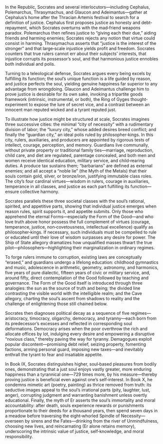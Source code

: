 In the Republic, Socrates and several interlocutors—including Cephalus, Polemarchus, Thrasymachus, and Glaucon and Adeimantus—gather at Cephalus’s home after the Thracian Artemis festival to search for a definition of justice. Cephalus first proposes justice as honesty and debt‐repayment, which Socrates overturns with the mad‐friend weapons paradox. Polemarchus then refines justice to “giving each their due,” aiding friends and harming enemies; Socrates rejects any notion that virtue could consist in harming. Thrasymachus asserts that “justice is the interest of the stronger” and that large‐scale injustice yields profit and freedom. Socrates counters that true rulers cannot err about their subjects’ interests, that injustice corrupts its possessor’s soul, and that harmonious justice ennobles both individual and polis.

Turning to a teleological defense, Socrates argues every being excels by fulfilling its function; the soul’s unique function is a life guided by reason, and justice perfects the soul, yielding genuine happiness far superior to any advantage from wrongdoing. Glaucon and Adeimantus challenge him to prove justice is desirable for its own sake, invoking a tripartite goods framework (intrinsic, instrumental, or both), the Ring of Gyges thought‐experiment to expose the lure of secret vice, and a contrast between an innocent man reputed wicked and a tyrant reputed just.

To illustrate how justice might be structured at scale, Socrates imagines three successive cities: the minimal “city of necessity” with a rudimentary division of labor; the “luxury city,” whose added desires breed conflict; and finally the “guardian city,” an ideal polis ruled by philosopher‐kings. In this city, rulers, auxiliaries, and producers are appointed by rigorous tests of intellect, courage, perception, and memory. Guardians live communally, without private property or traditional family ties—marriage, reproduction, child care, and diet are regulated, parentage concealed, and both men and women receive identical education, military service, and child‐rearing duties. A produce tax sustains them; “barbarians” are defined as external enemies; and all accept a “noble lie” (the Myth of the Metals) that their souls contain gold, silver, or bronze/iron, justifying immutable class roles. The city’s four cardinal virtues—wisdom in rulers, courage in auxiliaries, temperance in all classes, and justice as each part fulfilling its function—ensure collective harmony.

Socrates parallels these three societal classes with the soul’s rational, spirited, and appetitive parts, showing that individual justice emerges when reason rules, spirit supports it, and appetite submits. Only those who apprehend the eternal Forms—especially the Form of the Good—and who love truth above honor possess the full complement of virtues (courage, temperance, justice, non‐covetousness, intellectual excellence) qualify as philosopher‐kings. If necessary, such individuals must be compelled to rule or educated until their love of wisdom surpasses any desire for power. The Ship of State allegory dramatizes how unqualified masses thwart the true pilot—philosophers—highlighting their marginalization in ordinary regimes.

To forge rulers immune to corruption, existing laws are conceptually “erased,” and guardians undergo a lifelong education: childhood gymnastics and music, adolescence in arithmetic, geometry, astronomy, and harmonics, five years of pure dialectic, fifteen years of civic or military service, and, around fifty, direct contemplation of the Good followed by teaching and governance. The Form of the Good itself is introduced through three analogies: the sun as the source of truth and being; the divided line contrasting the visible world with the intelligible realm; and the Cave allegory, charting the soul’s ascent from shadows to reality and the challenge of enlightening those still chained below.

Socrates then diagnoses political decay as a sequence of five regimes—aristocracy, timocracy, oligarchy, democracy, and tyranny—each born from its predecessor’s excesses and reflected in corresponding soul deformations. Democracy arises when the poor overthrow the rich and allocate offices by lot, indulging every desire and empowering a disruptive “noxious class,” thereby paving the way for tyranny. Demagogues exploit popular discontent—promising debt relief, seizing property, fomenting factions, arming personal guard, imposing new taxes—and inevitably enthrall the tyrant to fear and insatiable appetite.

In Book IX, Socrates distinguishes higher, soul‐based pleasures from bodily ones, demonstrating that a just soul enjoys vastly greater, more enduring happiness than a tyrannical one—729 times more, by his measure—thereby proving justice is beneficial even against one’s self‐interest. In Book X, he condemns mimetic art (poetry, painting) as thrice removed from truth: its seductive images appeal to the soul’s irrational parts (pity, laughter, lust, anger), corrupting judgment and warranting banishment unless overtly educational. Finally, the myth of Er asserts the soul’s immortality and moral accountability: after death, souls experience rewards or punishments proportionate to their deeds for a thousand years, then spend seven days in a meadow before traversing the eight‐whorled Spindle of Necessity—overseen by sirens and the Fates—drinking from the river of Unmindfulness, choosing new lives, and reincarnating (Er alone retains memory), underscoring the intrinsic value of justice, self‐knowledge, and moral responsibility.
